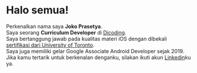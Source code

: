 # Halo semua! 
Perkenalkan nama saya **Joko Prasetya**.<br>
Saya seorang **Curriculum Developer** di [Dicoding](https://www.dicoding.com/).<br>
Saya bertanggung jawab pada kualitas materi iOS dengan dibekali [sertifikasi dari University of Toronto](https://www.coursera.org/account/accomplishments/specialization/CLKJD8XBXJ3M).<br>
Saya juga memiliki gelar Google Associate Android Developer sejak 2019.<br>
Jika kamu tertarik untuk berkenalan denganku, silakan ikuti akun [Linkedin](https://www.linkedin.com/in/gilang-adhan/)ku ya.


